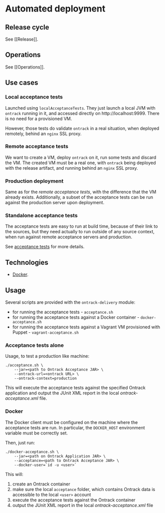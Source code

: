 Automated deployment
====================

## Release cycle

See [[Release]].

## Operations

See [[Operations]].

## Use cases

### Local acceptance tests

Launched using `localAcceptanceTests`. They just launch a local JVM with `ontrack` running in it, and accessed
 directly on http://localhost:9999. There is no need for a provisioned VM.
 
However, those tests do validate `ontrack` in a real situation, when deployed remotely, behind an `nginx` SSL proxy.

### Remote acceptance tests

We want to create a VM, deploy `ontrack` on it, run some tests and discard the VM. The created VM must be a real
one, with `ontrack` being deployed with the release artifact, and running behind an `nginx` SSL proxy.

### Production deployment

Same as for the _remote acceptance tests_, with the difference that the VM already exists. Additionally, a subset
of the acceptance tests can be run against the production server upon deployment.

### Standalone acceptance tests

The acceptance tests are easy to run at build time, because of their link to the sources, but they need
actually to run outside of any source context, when run against remote acceptance servers and production.

See [acceptance tests](../ontrack-acceptance/README.md) for more details.

## Technologies

* [Docker](docker/README.md).

## Usage

Several scripts are provided with the `ontrack-delivery` module:

* for running the acceptance tests - `acceptance.sh`
* for running the acceptance tests against a Docker container - `docker-acceptance.sh`
* for running the acceptance tests against a Vagrant VM provisioned with Puppet - `vagrant-acceptance.sh`

### Acceptance tests alone

Usage, to test a production like machine:

    ./acceptance.sh \
        --jar=<path to Ontrack Acceptance JAR> \
        --ontrack-url=<ontrack URL> \
        --ontrack-context=production

This will execute the acceptance tests against the specified Ontrack application and output the JUnit XML report
in the local _ontrack-acceptance.xml_ file.

### Docker

The Docker client must be configured on the machine where the acceptance tests are run. In particular, the 
`DOCKER_HOST` environment variable must be correctly set.

Then, just run:

    ./docker-acceptance.sh \
        --jar=<path on Ontrack Application JAR> \
        --acceptance=<path to Ontrack Acceptance JAR> \
        --docker-user=`id -u <user>`

This will:

1. create an Ontrack container
1. make sure the local `acceptance` folder, which contains Ontrack data is accessible to the local `<user>` account
1. execute the acceptance tests against the Ontrack container
1. output the JUnit XML report in the local _ontrack-acceptance.xml_ file

